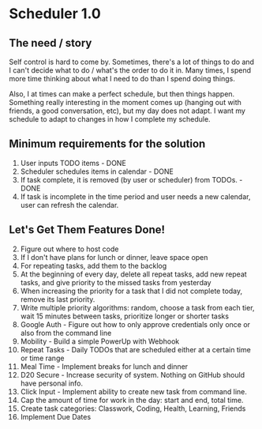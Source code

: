 # Scheduler 1.0

## The need / story

Self control is hard to come by. Sometimes, there's a lot of things to do and I can't decide what to do / what's the order to do it in. Many times, I spend more time thinking about what I need to do than I spend doing things.

Also, I at times can make a perfect schedule, but then things happen. Something really interesting in the moment comes up (hanging out with friends, a good conversation, etc), but my day does not adapt. I want my schedule to adapt to changes in how I complete my schedule.

## Minimum requirements for the solution

1. User inputs TODO items - DONE
2. Scheduler schedules items in calendar - DONE
3. If task complete, it is removed (by user or scheduler) from TODOs. -DONE
4. If task is incomplete in the time period and user needs a new calendar, user can refresh the calendar.

## Let's Get Them Features Done!
2. Figure out where to host code
3. If I don't have plans for lunch or dinner, leave space open
4. For repeating tasks, add them to the backlog
6. At the beginning of every day, delete all repeat tasks, add new repeat tasks, and give priority to the missed tasks from yesterday
7. When increasing the priority for a task that I did not complete today, remove its last priority.
8. Write multiple priority algorithms: random, choose a task from each tier, wait 15 minutes between tasks, prioritize longer or shorter tasks
9. Google Auth - Figure out how to only approve credentials only once or also from the command line
10. Mobility - Build a simple PowerUp with Webhook
11. Repeat Tasks - Daily TODOs that are scheduled either at a certain time or time range
12. Meal Time - Implement breaks for lunch and dinner
13. D20 Secure - Increase security of system. Nothing on GitHub should have personal info.
14. Click Input - Implement ability to create new task from command line.
15. Cap the amount of time for work in the day: start and end, total time.
16. Create task categories: Classwork, Coding, Health, Learning, Friends
17. Implement Due Dates
